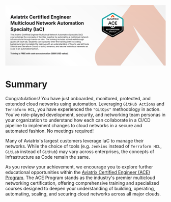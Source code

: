 ![ACE Automation Speciality](images/ace-automation-banner.png)

# Summary  

Congratulations! You have just onboarded, monitored, protected, and extended cloud networks using automation. Leveraging `GitHub Actions` and `Terraform HCL`, you have experienced the `"GitOps"` methodology in action. You've role-played development, security, and networking team personas in your organization to understand how each can collaborate in a CI/CD pipeline to implement changes to cloud networks in a secure and automated fashion. No meetings required!

Many of Aviatrix's largest customers leverage IaC to manage their networks. While the choice of tools (e.g. `Jenkins` instead of `Terraform HCL`, `GitLab` instead of `GitHub`) may vary across enterprises, the concepts of Infrastructure as Code remain the same.

As you review your achievement, we encourage you to explore further educational opportunities within the [Aviatrix Certified Engineer (ACE) Program](https://aviatrix.com/ace/). The ACE Program stands as the industry's premier multicloud networking certification, offering comprehensive training and specialized courses designed to deepen your understanding of building, operating, automating, scaling, and securing cloud networks across all major clouds.
